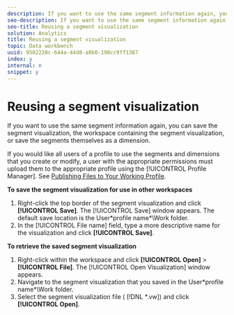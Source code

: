 ```yaml
---
description: If you want to use the same segment information again, you can save the segment visualization, the workspace containing the segment visualization, or save the segments themselves as a dimension.
seo-description: If you want to use the same segment information again, you can save the segment visualization, the workspace containing the segment visualization, or save the segments themselves as a dimension.
seo-title: Reusing a segment visualization
solution: Analytics
title: Reusing a segment visualization
topic: Data workbench
uuid: 9502220c-644a-44d8-a0b0-198cc9ff1387
index: y
internal: n
snippet: y
---
```


# Reusing a segment visualization

If you want to use the same segment information again, you can save the segment visualization, the workspace containing the segment visualization, or save the segments themselves as a dimension.

If you would like all users of a profile to use the segments and dimensions that you create or modify, a user with the appropriate permissions must upload them to the appropriate profile using the [!UICONTROL Profile Manager]. See [Publishing Files to Your Working Profile](../../c-admin-intrf/c-prof-mgr/t-pub-files-wkg-prof.md#task_A0106E010C834D16BD60EEF4721B6AF9).

**To save the segment visualization for use in other workspaces**

1. Right-click the top border of the segment visualization and click **[!UICONTROL Save]**. The [!UICONTROL Save] window appears. The default save location is the User\*profile name*\Work folder. 
1. In the [!UICONTROL File name] field, type a more descriptive name for the visualization and click **[!UICONTROL Save]**.

**To retrieve the saved segment visualization**

1. Right-click within the workspace and click **[!UICONTROL Open]** > **[!UICONTROL File]**. The [!UICONTROL Open Visualization] window appears. 
1. Navigate to the segment visualization that you saved in the User\*profile name*\Work folder. 
1. Select the segment visualization file ( [!DNL *.vw]) and click **[!UICONTROL Open]**.

